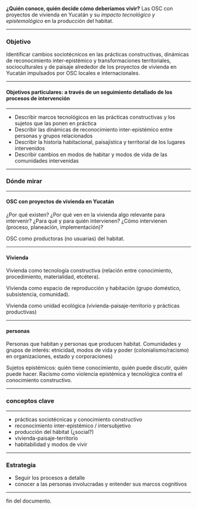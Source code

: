 **¿Quién conoce, quién decide cómo deberíamos vivir?** Las OSC con proyectos de vivienda en Yucatán y su *impacto tecnológico y epistemológico* en la producción del habitat.

---
### Objetivo
Identificar cambios sociotécnicos en las prácticas constructivas, dinámicas de reconocimiento inter-epistémico y transformaciones territoriales, socioculturales y de paisaje alrededor de los proyectos de vivienda en Yucatán impulsados por OSC locales e internacionales.

---
#### Objetivos particulares: a través de un seguimiento detallado de los procesos de intervención

---
- Describir marcos tecnológicos en las prácticas constructivas y los sujetos que las ponen en práctica
- Describir las dinámicas de reconocimiento inter-epistémico entre personas y grupos relacionados
- Describir la historia habitacional, paisajística y territorial de los lugares intervenidos
- Describir cambios en modos de habitar y modos de vida de las comunidades intervenidas

---
### Dónde mirar

---
#### OSC con proyectos de vivienda en Yucatán

¿Por qué existen? ¿Por qué ven en la vivienda algo relevante para intervenir? ¿Para qué y para quién intervienen? ¿Cómo intervienen (proceso, planeación, implementación)?

OSC como productoras (no usuarias) del habitat.

---
#### Vivienda

Vivienda como tecnología constructiva (relación entre conocimiento, procedimiento, materialidad, etcétera).

Vivienda como espacio de reproducción y habitación (grupo doméstico, subsistencia, comunidad).

Vivienda como unidad ecológica (vivienda-paisaje-territorio y prácticas productivas)

---
#### personas
Personas que habitan y personas que producen habitat. Comunidades y grupos de interés: etnicidad, modos de vida y poder (colonialismo/racismo) en organizaciones, estado y corporaciones)

Sujetos epistémicos: quién tiene conocimiento, quién puede discutir, quién puede hacer. Racismo como violencia epistémica y tecnológica contra el conocimiento constructivo.

---
### conceptos clave

---
- prácticas sociotécnicas y conocimiento constructivo
- reconocimiento inter-epistémico / intersubjetivo
- producción del hábitat (¿social?)
- vivienda-paisaje-territorio
- habitabilidad y modos de vivir

---
### Estrategia

- Seguir los procesos a detalle
- conocer a las personas involucradas y entender sus marcos cognitivos

---
fin del documento.